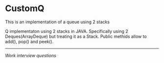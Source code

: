# CustomQ
This is an implementation of a queue using 2 stacks

Q implementaton using 2 stacks in JAVA.
Specifically using 2 Deques(ArrayDeque) but treating it as a Stack.
Public methids allow to add(), pop() and peek().

******************************************************
*Work interview questions*
